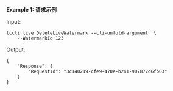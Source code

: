 **Example 1: 请求示例**



Input: 

```
tccli live DeleteLiveWatermark --cli-unfold-argument  \
    --WatermarkId 123
```

Output: 
```
{
    "Response": {
        "RequestId": "3c140219-cfe9-470e-b241-907877d6fb03"
    }
}
```

